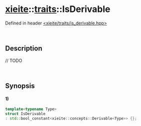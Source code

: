# [xieite](../../xieite.md)\:\:[traits](../../traits.md)\:\:IsDerivable
Defined in header [<xieite/traits/is_derivable.hpp>](../../../include/xieite/traits/is_derivable.hpp)

&nbsp;

## Description
// TODO

&nbsp;

## Synopsis
#### 1)
```cpp
template<typename Type>
struct IsDerivable
: std::bool_constant<xieite::concepts::Derivable<Type>> {};
```
